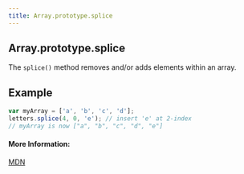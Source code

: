 ```yaml
---
title: Array.prototype.splice
---
```

## Array.prototype.splice

The  `splice()` method removes and/or adds elements within an array.

## Example
``` javascript
var myArray = ['a', 'b', 'c', 'd'];
letters.splice(4, 0, 'e'); // insert 'e' at 2-index
// myArray is now ["a", "b", "c", "d", "e"]
```
#### More Information:
[MDN](https://developer.mozilla.org/en-US/docs/Web/JavaScript/Reference/Global_Objects/Array/splice)
